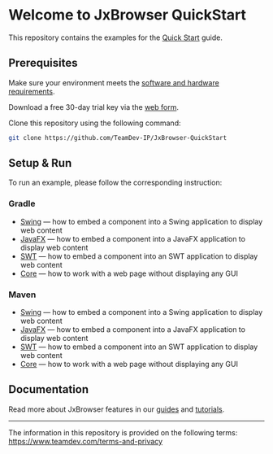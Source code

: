 # Welcome to JxBrowser QuickStart

This repository contains the examples for the [Quick Start](https://jxbrowser-support.teamdev.com/docs/quickstart/) guide.

## Prerequisites

Make sure your environment meets the [software and hardware requirements](https://jxbrowser-support.teamdev.com/docs/guides/introduction/requirements.html).

Download a free 30-day trial key via the [web form](https://www.teamdev.com/jxbrowser#evaluate).

Clone this repository using the following command:
 ```bash
 git clone https://github.com/TeamDev-IP/JxBrowser-QuickStart
 ```

## Setup & Run

To run an example, please follow the corresponding instruction:

### Gradle

- [Swing](Gradle/Swing) — how to embed a component into a Swing application to display web content 
- [JavaFX](Gradle/JavaFX) — how to embed a component into a JavaFX application to display web content
- [SWT](Gradle/SWT) — how to embed a component into an SWT application to display web content
- [Core](Gradle/Core) — how to work with a web page without displaying any GUI

### Maven

- [Swing](Maven/Swing) — how to embed a component into a Swing application to display web content
- [JavaFX](Maven/JavaFX) — how to embed a component into a JavaFX application to display web content
- [SWT](Maven/SWT) — how to embed a component into an SWT application to display web content
- [Core](Maven/Core) — how to work with a web page without displaying any GUI

## Documentation

Read more about JxBrowser features in our [guides](https://jxbrowser-support.teamdev.com/docs/guides) and [tutorials](https://jxbrowser-support.teamdev.com/docs/tutorials).

---

The information in this repository is provided on the following terms: https://www.teamdev.com/terms-and-privacy
